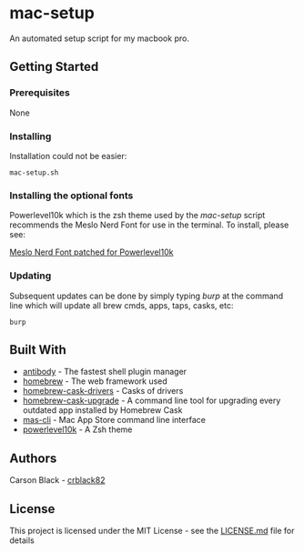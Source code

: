 # mac-setup

An automated setup script for my macbook pro.

## Getting Started

### Prerequisites

None

### Installing

Installation could not be easier:

```
mac-setup.sh
```

### Installing the optional fonts

Powerlevel10k which is the zsh theme used by the *mac-setup* script recommends the Meslo Nerd Font for use in the terminal.  To install, please see:

[Meslo Nerd Font patched for Powerlevel10k](https://github.com/romkatv/powerlevel10k#fonts)

### Updating

Subsequent updates can be done by simply typing *burp* at the command line which will update all brew cmds, apps, taps, casks, etc:

```
burp
```

## Built With

* [antibody](https://github.com/mas-cli/mas) - The fastest shell plugin manager
* [homebrew](https://brew.sh) - The web framework used
* [homebrew-cask-drivers](https://github.com/Homebrew/homebrew-cask-drivers) - Casks of drivers
* [homebrew-cask-upgrade](https://github.com/buo/homebrew-cask-upgrade) - A command line tool for upgrading every outdated app installed by Homebrew Cask
* [mas-cli](https://github.com/mas-cli/mas) - Mac App Store command line interface
* [powerlevel10k](https://github.com/romkatv/powerlevel10k) - A Zsh theme

## Authors

Carson Black - [crblack82](https://github.com/crblack82)

## License

This project is licensed under the MIT License - see the [LICENSE.md](LICENSE.md) file for details
